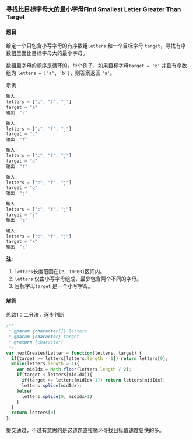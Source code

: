### 寻找比目标字母大的最小字母Find Smallest Letter Greater Than Target

#### 题目

给定一个只包含小写字母的有序数组`letters` 和一个目标字母 `target`，寻找有序数组里面比目标字母大的最小字母。

数组里字母的顺序是循环的。举个例子，如果目标字母`target = 'z'` 并且有序数组为 `letters = ['a', 'b']`，则答案返回 `'a'`。

示例：

```javascript
输入:
letters = ["c", "f", "j"]
target = "a"
输出: "c"

输入:
letters = ["c", "f", "j"]
target = "c"
输出: "f"

输入:
letters = ["c", "f", "j"]
target = "d"
输出: "f"

输入:
letters = ["c", "f", "j"]
target = "g"
输出: "j"

输入:
letters = ["c", "f", "j"]
target = "j"
输出: "c"

输入:
letters = ["c", "f", "j"]
target = "k"
输出: "c"
```

**注:**

1. `letters`长度范围在`[2, 10000]`区间内。
2. `letters` 仅由小写字母组成，最少包含两个不同的字母。
3. 目标字母`target` 是一个小写字母。

#### 解答

思路1：二分法，逐步判断

```javascript
/**
 * @param {character[]} letters
 * @param {character} target
 * @return {character}
 */
var nextGreatestLetter = function(letters, target) {
  if(target >= letters[letters.length - 1]) return letters[0];
  while(letters.length > 1){
    var midIdx = Math.floor(letters.length / 2);
    if(target < letters[midIdx]){
      if(target >= letters[midIdx-1]) return letters[midIdx];
      letters.splice(midIdx);
    }else{
      letters.splice(0, midIdx+1)
    }
  }
  return letters[0]
};
```

提交通过，不过有意思的是这道题直接循环寻找目标值速度要快的多。

